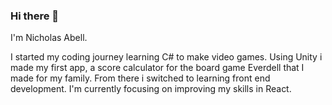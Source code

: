 ### Hi there 👋

I'm Nicholas Abell.

I started my coding journey learning C# to make video games.
Using Unity i made my first app, a score calculator for the board game Everdell that I made for my family.
From there i switched to learning front end development. 
I'm currently focusing on improving my skills in React.

<!--
**Nicholas-Abell/Nicholas-Abell** is a ✨ _special_ ✨ repository because its `README.md` (this file) appears on your GitHub profile.

Here are some ideas to get you started:

- 🔭 I’m currently working on ...
- 🌱 I’m currently learning ...
- 👯 I’m looking to collaborate on ...
- 🤔 I’m looking for help with ...
- 💬 Ask me about ...
- 📫 How to reach me: ...
- 😄 Pronouns: ...
- ⚡ Fun fact: ...
-->
